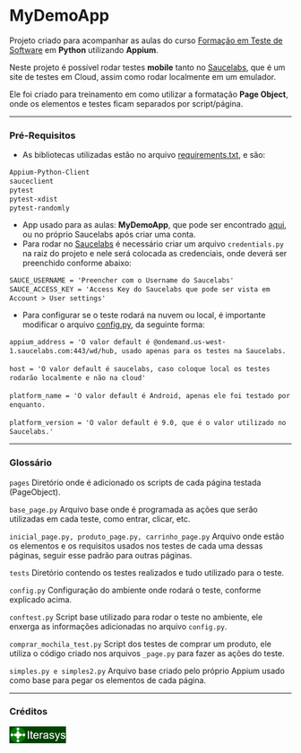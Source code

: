 # MyDemoApp
Projeto criado para acompanhar as aulas do curso [Formação em Teste de Software][Iterasys] em **Python** utilizando **Appium**.

Neste projeto é possível rodar testes **mobile** tanto no [Saucelabs][Saucelabs], que é um site de testes em Cloud, assim como rodar localmente em um emulador.

Ele foi criado para treinamento em como utilizar a formatação **Page Object**, onde os elementos e testes ficam separados por script/página.

---

### Pré-Requisitos
- As bibliotecas utilizadas estão no arquivo [requirements.txt](requirements.txt), e são:

```
Appium-Python-Client
sauceclient
pytest
pytest-xdist
pytest-randomly
```

- App usado para as aulas: **MyDemoApp**, que pode ser encontrado [aqui][MyDemoApp], ou no próprio Saucelabs após criar uma conta.
- Para rodar no [Saucelabs][Saucelabs] é necessário criar um arquivo `credentials.py` na raiz do projeto e nele será colocada as credenciais, onde deverá ser preenchido conforme abaixo:

```
SAUCE_USERNAME = 'Preencher com o Username do Saucelabs'
SAUCE_ACCESS_KEY = 'Access Key do Saucelabs que pode ser vista em Account > User settings'
```
- Para configurar se o teste rodará na nuvem ou local, é importante modificar o arquivo [config.py](tests/config.py), da seguinte forma:

```
appium_address = 'O valor default é @ondemand.us-west-1.saucelabs.com:443/wd/hub, usado apenas para os testes na Saucelabs.

host = 'O valor default é saucelabs, caso coloque local os testes rodarão localmente e não na cloud'

platform_name = 'O valor default é Android, apenas ele foi testado por enquanto.

platform_version = 'O valor default é 9.0, que é o valor utilizado no Saucelabs.'
```


---

### Glossário

`pages` Diretório onde é adicionado os scripts de cada página testada (PageObject).

`base_page.py` Arquivo base onde é programada as ações que serão utilizadas em cada teste, como entrar, clicar, etc.

`inicial_page.py, produto_page.py, carrinho_page.py` Arquivo onde estão os elementos e os requisitos usados nos testes de cada uma dessas páginas, seguir esse padrão para outras páginas.

`tests` Diretório contendo os testes realizados e tudo utilizado para o teste.

`config.py` Configuração do ambiente onde rodará o teste, conforme explicado acima.

`conftest.py` Script base utilizado para rodar o teste no ambiente, ele enxerga as informações adicionadas no arquivo `config.py`.

`comprar_mochila_test.py` Script dos testes de comprar um produto, ele utiliza o código criado nos arquivos `_page.py` para fazer as ações do teste.

`simples.py e simples2.py` Arquivo base criado pelo próprio Appium usado como base para pegar os elementos de cada página.

---

### Créditos
[<img src="assets\Iterasys-Logo.png" width="20%"/>][Iterasys]


<!-- links -->
[Iterasys]: https://iterasys.com.br/
[Saucelabs]: https://saucelabs.com/
[MyDemoApp]: https://github.com/saucelabs/my-demo-app-rn/releases

<!-- imagens -->
[QANinja-Logo]: assets/Iterasys-Logo.png (Iterasys-logo)
